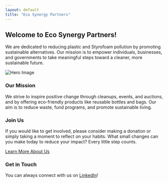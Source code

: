 ```yaml
---
layout: default
title: "Eco Synergy Partners"
---
```


## Welcome to Eco Synergy Partners!

We are dedicated to reducing plastic and Styrofoam pollution by promoting sustainable alternatives. Our mission is to empower individuals, businesses, and governments to take meaningful steps toward a cleaner, more sustainable future. 

![Hero Image](images/hero-image.jpg)

### Our Mission
We strive to inspire positive change through cleanups, events, and auctions, and by offering eco-friendly products like reusable bottles and bags. Our aim is to reduce waste, fund programs, and promote sustainable living.

### Join Us
If you would like to get involved, please consider making a donation or simply taking a moment to reflect on your habits. What small changes can you make today to reduce your impact? Every little step counts.

[Learn More About Us](/about)

### Get in Touch
You can always connect with us on [LinkedIn](https://www.linkedin.com/in/nick-veech-35870310/)!

